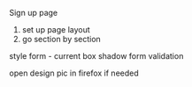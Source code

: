 Sign up page
1. set up page layout
2. go section by section

<!-- picture section complete -->

<!-- trying to make the blurp line break after something - without looking bad at lower res -->
<!-- couldnt fix -->

<!-- set up form -->
style form - current box shadow
form validation




open design pic in firefox if needed
